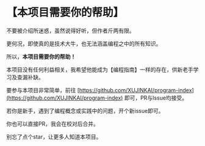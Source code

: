 # 【本项目需要你的帮助】

不要被介绍所迷惑，虽然说得好听，但作者斤两有限。

更何况，即使真的是技术大牛，也无法涵盖编程之中的所有知识。

所以，**本项目需要你的帮助！**

本项目没有任何利益相关，我希望他能成为【编程指南】一样的存在，供新老手学习及查漏补缺。

要参与本项目非常简单，前往 [https://github.com/XUJINKAI/program-index](https://github.com/XUJINKAI/program-index) 即可，PR与Issue均接受。

若你是新手，遇到了编程概念或实践中的问题，开个新issue即可。

你也可以直接PR，我会在校对后合并。

别忘了点个star，让更多人知道本项目。

